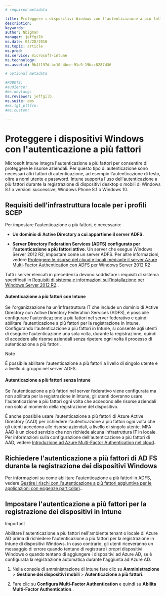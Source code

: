 ```yaml
---
# required metadata

title: Proteggere i dispositivi Windows con l'autenticazione a più fattori | Microsoft Intune
description:
keywords:
author: Nbigman
manager: jeffgilb
ms.date: 04/28/2016
ms.topic: article
ms.prod:
ms.service: microsoft-intune
ms.technology:
ms.assetid: 9b4f197d-bc10-4bee-91c9-19bcc8287d36

# optional metadata

#ROBOTS:
#audience:
#ms.devlang:
ms.reviewer: jeffgilb
ms.suite: ems
#ms.tgt_pltfrm:
#ms.custom:

---
```


# Proteggere i dispositivi Windows con l'autenticazione a più fattori
Microsoft Intune integra l'autenticazione a più fattori per consentire di proteggere le risorse aziendali. Per questo tipo di autenticazione sono necessari altri fattori di autenticazione, ad esempio l'autenticazione di testo, oltre a nomi utente e password. Intune supporta l'uso dell'autenticazione a più fattori durante la registrazione di dispositivi desktop o mobili di Windows 8.1 o versioni successive, Windows Phone 8.1 o Windows 10. 

## Requisiti dell'infrastruttura locale per i profili SCEP
Per impostare l'autenticazione a più fattori, è necessario:

-   **Un dominio di Active Directory a cui appartiene il server ADFS.**

-   **Server Directory Federation Services (ADFS) configurato per l'autenticazione a più fattori attivo.** Un server che esegue Windows Server 2012 R2, impostare come un server ADFS. Per altre informazioni, vedere [Proteggere le risorse del cloud e locali mediante il server Azure Multi-Factor Authentication con ADFS per Windows Server 2012 R2](https://azure.microsoft.com/en-us/documentation/articles/multi-factor-authentication-get-started-adfs-w2k12/)

Tutti i server elencati in precedenza devono soddisfare i requisiti di sistema specificati in [Requisiti di sistema e informazioni sull'installazione per Windows Server 2012 R2](http://technet.microsoft.com/library/dn303418.aspx)..

#### Autenticazione a più fattori con Intune
Se l'organizzazione ha un'infrastruttura IT che include un dominio di Active Directory con Active Directory Federation Services (ADFS), è possibile configurare l'autenticazione a più fattori nel server federativo e quindi abilitare l'autenticazione a più fattori per la registrazione in Intune. Configurando l'autenticazione a più fattori in Intune, si consente agli utenti di eseguire l'autenticazione una sola volta, durante la registrazione, quindi di accedere alle risorse aziendali senza ripetere ogni volta il processo di autenticazione a più fattori.

>[!NOTE]
>È possibile abilitare l'autenticazione a più fattori a livello di singolo utente e a livello di gruppo nel server ADFS.  

#### Autenticazione a più fattori senza Intune
Se l'autenticazione a più fattori nel server federativo viene configurata ma non abilitata per la registrazione in Intune, gli utenti dovranno usare l'autenticazione a più fattori ogni volta che accedono alle risorse aziendali non solo al momento della registrazione del dispositivo.

È anche possibile usare l'autenticazione a più fattori di Azure Active Directory (AAD) per richiedere l'autenticazione a più fattori ogni volta che gli utenti accedono alle risorse aziendali, a livello di singolo utente. MFA AAD è un cloud servizio che non richiede alcuna infrastruttura IT in locale. Per informazioni sulla configurazione dell'autenticazione a più fattori di AAD, vedere [Introduzione ad Azure Multi-Factor Authentication nel cloud](https://azure.microsoft.com/en-us/documentation/articles/multi-factor-authentication-get-started-cloud/)..

## Richiedere l'autenticazione a più fattori di AD FS durante la registrazione dei dispositivi Windows
Per informazioni su come abilitare l'autenticazione a più fattori in ADFS, vedere [Gestire i rischi con l'autenticazione a più fattori aggiuntiva per le applicazioni con esigenze particolari](http://technet.microsoft.com/library/dn280949.aspx)..

## Impostare l'autenticazione a più fattori per la registrazione dei dispositivi in Intune
>[!Important]  
>Abilitare l'autenticazione a più fattori nell'ambiente tenant o locale di Azure AD prima di richiedere l'autenticazione a più fattori per la registrazione in Intune di dispositivi Windows. In caso contrario, gli utenti riceveranno un messaggio di errore quando tentano di registrare i propri dispositivi Windows o quando tentano di aggiungere i dispositivi ad Azure AD, se è configurata la registrazione automatica durante l'aggiunta ad Azure AD.

1.  Nella console di amministrazione di Intune fare clic su **Amministrazione** &gt; **Gestione dei dispositivi mobili** &gt; **Autenticazione a più fattori**.

2.  Fare clic su **Configura Multi-Factor Authentication** e quindi su **Abilita Multi-Factor Authentication**..



<!--HONumber=May16_HO1-->


